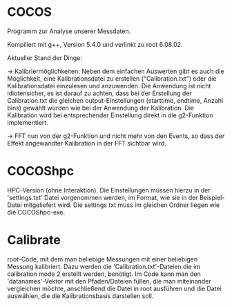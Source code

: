 # COCOS
Programm zur Analyse unserer Messdaten.

Kompiliert mit g++, Version 5.4.0 und verlinkt zu root 6.08.02.

Aktueller Stand der Dinge:

-> Kalibriermöglichkeiten: Neben dem einfachen Auswerten gibt es auch die Möglichkeit, eine Kalibrationsdatei zu erstellen ("Calibration.txt") oder die Kalibrationsdatei einzulesen und anzuwenden. Die Anwendung ist nicht idiotensicher, es ist darauf zu achten, dass bei der Erstellung der Calibration.txt die gleichen output-Einstellungen (starttime, endtime, Anzahl bins) gewählt wurden wie bei der Anwendung der Kalibration. Die Kalibration wird bei entsprechender Einstellung direkt in die g2-Funktion implementiert.

-> FFT nun von der g2-Funktion und nicht mehr von den Events, so dass der Effekt angewandter Kalibration in der FFT sichtbar wird.


# COCOShpc
HPC-Version (ohne Interaktion). Die Einstellungen müssen hierzu in der 'settings.txt' Datei vorgenommen werden, im Format, wie sie in der Beispiel-Datei mitgeliefert wird. Die settings.txt muss im gleichen Ordner liegen wie die COCOShpc-exe.

# Calibrate
root-Code, mit dem man beliebige Messungen mit einer beliebigen Messung kalibriert. Dazu werden die 'Calibration.txt'-Dateien die im calibration mode 2 erstellt werden, benötigt. Im Code kann man den 'datanames'-Vektor mit den Pfaden/Dateien füllen, die man miteinander vergleichen möchte, anschließend die Datei in root ausführen und die Datei auswählen, die die Kalibrationsbasis darstellen soll.
